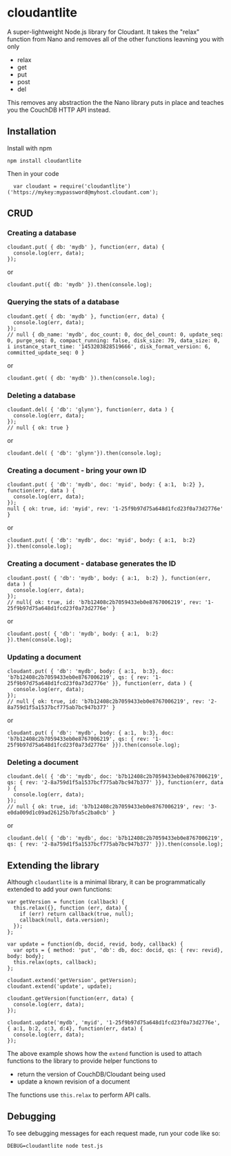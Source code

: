 # cloudantlite

A super-lightweight Node.js library for Cloudant. It takes the "relax" function from Nano and removes all of the other functions leavning you with only

* relax
* get
* put
* post
* del

This removes any abstraction the the Nano library puts in place and teaches you the CouchDB HTTP API instead.

## Installation

Install with npm

```
npm install cloudantlite
```

Then in your code

```
  var cloudant = require('cloudantlite')('https://mykey:mypassword@myhost.cloudant.com');
```

## CRUD

### Creating a database

```
cloudant.put( { db: 'mydb' }, function(err, data) {
  console.log(err, data);
});
```

or 

```
cloudant.put({ db: 'mydb' }).then(console.log);
```

### Querying the stats of a database

```
cloudant.get( { db: 'mydb' }, function(err, data) {
  console.log(err, data);
});
// null { db_name: 'mydb', doc_count: 0, doc_del_count: 0, update_seq: 0, purge_seq: 0, compact_running: false, disk_size: 79, data_size: 0, i instance_start_time: '1453203828519666', disk_format_version: 6, committed_update_seq: 0 }
```

or 

```
cloudant.get( { db: 'mydb' }).then(console.log);
```

### Deleting a database

```
cloudant.del( { 'db': 'glynn'}, function(err, data ) {
  console.log(err, data);
});
// null { ok: true }
```

or

```
cloudant.del( { 'db': 'glynn'}).then(console.log);
```

### Creating a document - bring your own ID

```
cloudant.put( { 'db': 'mydb', doc: 'myid', body: { a:1,  b:2} }, function(err, data ) {
  console.log(err, data);
});
null { ok: true, id: 'myid', rev: '1-25f9b97d75a648d1fcd23f0a73d2776e' }
```

or

```
cloudant.put( { 'db': 'mydb', doc: 'myid', body: { a:1,  b:2} }).then(console.log);
```

### Creating a document - database generates the ID

```
cloudant.post( { 'db': 'mydb', body: { a:1,  b:2} }, function(err, data ) {
  console.log(err, data);
});
// null{ ok: true, id: 'b7b12408c2b7059433eb0e8767006219', rev: '1-25f9b97d75a648d1fcd23f0a73d2776e' }
```

or

```
cloudant.post( { 'db': 'mydb', body: { a:1,  b:2} }).then(console.log);
```

### Updating a document 

```
cloudant.put( { 'db': 'mydb', body: { a:1,  b:3}, doc: 'b7b12408c2b7059433eb0e8767006219', qs: { rev: '1-25f9b97d75a648d1fcd23f0a73d2776e' }}, function(err, data ) {
  console.log(err, data);
});
// null { ok: true, id: 'b7b12408c2b7059433eb0e8767006219', rev: '2-8a759d1f5a1537bcf775ab7bc947b377' }
```

or

```
cloudant.put( { 'db': 'mydb', body: { a:1,  b:3}, doc: 'b7b12408c2b7059433eb0e8767006219', qs: { rev: '1-25f9b97d75a648d1fcd23f0a73d2776e' }}).then(console.log);
```

### Deleting a document

```
cloudant.del( { 'db': 'mydb', doc: 'b7b12408c2b7059433eb0e8767006219', qs: { rev: '2-8a759d1f5a1537bcf775ab7bc947b377' }}, function(err, data ) {
  console.log(err, data);
});
// null { ok: true, id: 'b7b12408c2b7059433eb0e8767006219', rev: '3-e0da009d1c09ad26125b7bfa5c2ba0cb' }
```

or

```
cloudant.del( { 'db': 'mydb', doc: 'b7b12408c2b7059433eb0e8767006219', qs: { rev: '2-8a759d1f5a1537bcf775ab7bc947b377' }}).then(console.log);
```


## Extending the library

Although `cloudantlite` is a minimal library, it can be programmatically extended to add your own functions:

```
var getVersion = function (callback) {
  this.relax({}, function (err, data) {
    if (err) return callback(true, null);
    callback(null, data.version);
  });
};

var update = function(db, docid, revid, body, callback) {
  var opts = { method: 'put', 'db': db, doc: docid, qs: { rev: revid}, body: body};
  this.relax(opts, callback);
};

cloudant.extend('getVersion', getVersion);
cloudant.extend('update', update);

cloudant.getVersion(function(err, data) {
  console.log(err, data);
});

cloudant.update('mydb', 'myid', '1-25f9b97d75a648d1fcd23f0a73d2776e', { a:1, b:2, c:3, d:4}, function(err, data) {
  console.log(err, data);
});
```

The above example shows how the `extend` function is used to attach functions to the library to provide helper functions to

* return the version of CouchDB/Cloudant being used
* update a known revision of a document

The functions use `this.relax` to perform API calls.

## Debugging

To see debugging messages for each request made, run your code like so:

```
DEBUG=cloudantlite node test.js
```

